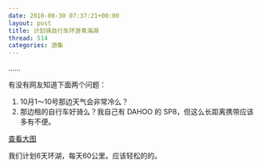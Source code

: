 ```yaml
---
date: 2010-08-30 07:37:21+00:00
layout: post
title: 计划骑自行车环游青海湖
thread: 514
categories: 游集
---
```


……  
<!-- more -->  
有没有网友知道下面两个问题：  
  
1. 10月1～10号那边天气会非常冷么？  
2. 那边租的自行车好骑么？我自己有 DAHOO 的 SP8，但这么长距离携带应该多有不便。  
  
  
[查看大图](http://maps.google.com/maps?f=d&source=embed&saddr=%E6%9D%AD%E5%B7%9E&daddr=%E4%B8%8A%E6%B5%B7+to:%E8%A5%BF%E5%AE%81+to:%E8%A5%BF%E6%B5%B7%E9%95%87+to:109%E5%9B%BD%E9%81%93+to:109%E5%9B%BD%E9%81%93+to:%E7%8E%AF%E6%B9%96%E8%A5%BF%E8%B7%AF+to:%E8%A5%BF%E5%A4%A7%E8%A1%97+to:310%E7%9C%81%E9%81%93+to:%E6%9D%AD%E5%B7%9E&hl=zh-CN&geocode=FdnvzQEdcWwpBymZqppDKbZLNDE66E2Cg9G_pw%3BFfSK3AEdlIc9BykzPPWxQHCyNTGhZMMjlBKVAg%3BFX27LgIdIAMRBilJZgikXIFNNjGkG1GZ95af7g%3BFSn1MwIdnpsDBin3DuturlxNNjGmuG4PB_hHCw%3BFTF4LQIdLzYABg%3BFfZyMAIdZHvyBQ%3BFZkYNQId9DLyBQ%3BFbCWOQId7ub3BQ%3BFfYoNAId2KoDBg%3BFdnvzQEdcWwpBymZqppDKbZLNDE66E2Cg9G_pw&mra=ls&sll=36.721274,101.151123&sspn=5.168125,9.063721&ie=UTF8&ll=36.791691,100.280457&spn=1.099749,1.370544&t=h&z=9)  
  
我们计划6天环湖，每天60公里。应该轻松的的。
